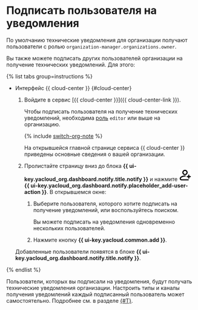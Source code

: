 # Подписать пользователя на уведомления

По умолчанию технические уведомления для организации получают пользователи с ролью `organization-manager.organizations.owner`.

Вы также можете подписать других пользователей организации на получение технических уведомлений. Для этого:

{% list tabs group=instructions %}

- Интерфейс {{ cloud-center }} {#cloud-center}

  1. Войдите в сервис [{{ cloud-center }}]({{ cloud-center-link }}).
  
      Чтобы подписать пользователя на получение технических уведомлений, необходима [роль](../../iam/roles-reference.md#editor) `editor` или выше на организацию.

      {% include [switch-org-note](../../_includes/organization/switch-org-note.md) %}

      На открывшейся главной странице сервиса {{ cloud-center }} приведены основные сведения о вашей организации.

  1. Пролистайте страницу вниз до блока **{{ ui-key.yacloud_org.dashboard.notify.title.notify }}** и нажмите ![PersonPlus](../../_assets/console-icons/person-plus.svg) **{{ ui-key.yacloud_org.dashboard.notify.placeholder_add-user-action }}**. В открывшемся окне:

      1. Выберите пользователя, которого хотите подписать на получение уведомлений, или воспользуйтесь поиском.

          Вы можете подписать на уведомления одновременно нескольких пользователей.
      1. Нажмите кнопку **{{ ui-key.yacloud.common.add }}**.

  Добавленные пользователи появятся в блоке **{{ ui-key.yacloud_org.dashboard.notify.title.notify }}**.

{% endlist %}

Пользователи, которых вы подписали на уведомления, будут получать технические уведомления организации. Настроить типы и каналы получения уведомлений каждый подписанный пользователь может самостоятельно. Подробнее см. в разделе [{#T}](../../resource-manager/concepts/notify.md#notification-settings).